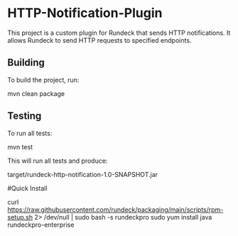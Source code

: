 # HTTP-Notification-Plugin
This project is a custom plugin for Rundeck that sends HTTP notifications. It allows Rundeck to send HTTP requests to specified endpoints.

## Building

To build the project, run:

mvn clean package

## Testing

To run all tests:

mvn test

This will run all tests and produce:

target/rundeck-http-notification-1.0-SNAPSHOT.jar

#Quick Install

curl https://raw.githubusercontent.com/rundeck/packaging/main/scripts/rpm-setup.sh 2> /dev/null | sudo bash -s rundeckpro
sudo yum install java rundeckpro-enterprise
